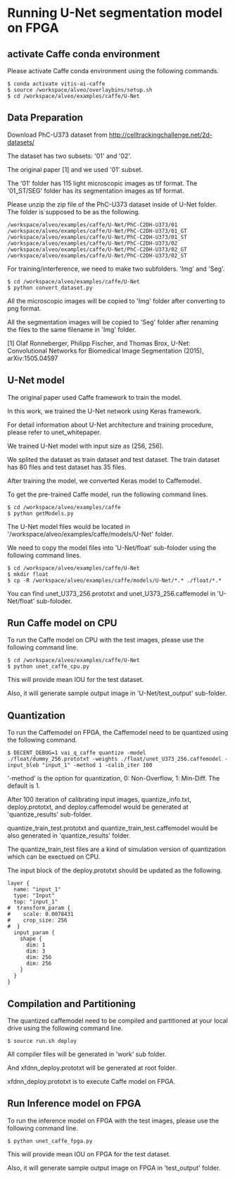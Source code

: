 # Running U-Net segmentation model on FPGA 


## activate Caffe conda environment

Please activate Caffe conda environment using the following commands.

```
$ conda activate vitis-ai-caffe
$ source /workspace/alveo/overlaybins/setup.sh
$ cd /workspace/alveo/examples/caffe/U-Net
```



## Data Preparation

Download PhC-U373 dataset from http://celltrackingchallenge.net/2d-datasets/ 

The dataset has two subsets: '01' and '02'. 

The original paper [1] and we used '01' subset. 

The '01' folder has 115 light microscopic images as tif format.
The '01_ST/SEG' folder has its segmentation images as tif format. 

Please unzip the zip file of the PhC-U373 dataset inside of U-Net folder. 
The folder is supposed to be as the following.  

```
/workspace/alveo/examples/caffe/U-Net/PhC-C2DH-U373/01
/workspace/alveo/examples/caffe/U-Net/PhC-C2DH-U373/01_GT
/workspace/alveo/examples/caffe/U-Net/PhC-C2DH-U373/01_ST
/workspace/alveo/examples/caffe/U-Net/PhC-C2DH-U373/02
/workspace/alveo/examples/caffe/U-Net/PhC-C2DH-U373/02_GT
/workspace/alveo/examples/caffe/U-Net/PhC-C2DH-U373/02_ST
```

For training/interference, we need to make two subfolders. 'Img' and 'Seg'. 

```
$ cd /workspace/alveo/examples/caffe/U-Net
$ python convert_dataset.py
```

All the microscopic images will be copied to 'Img' folder after converting to png format.

All the segmentation images will be copied to 'Seg' folder after renaming the files to the same filename in 'Img' folder.  


[1]	Olaf Ronneberger, Philipp Fischer, and Thomas Brox, U-Net: Convolutional Networks for Biomedical Image Segmentation (2015), arXiv:1505.04597



## U-Net model

The original paper used Caffe framework to train the model.

In this work, we trained the U-Net network using Keras framework.

For detail information about U-Net architecture and training procedure, please refer to unet_whitepaper.

We trained U-Net model with input size as (256, 256).

We splited the dataset as train dataset and test dataset. The train dataset has 80 files and test dataset has 35 files. 

After training the model, we converted Keras model to Caffemodel.

To get the pre-trained Caffe model, run the following command lines. 

```
$ cd /workspace/alveo/examples/caffe 
$ python getModels.py
```

The U-Net model files would be located in '/workspace/alveo/examples/caffe/models/U-Net' folder.  


We need to copy the model files into 'U-Net/float' sub-foloder using the following command lines.
```
$ cd /workspace/alveo/examples/caffe/U-Net
$ mkdir float
$ cp -R /workspace/alveo/examples/caffe/models/U-Net/*.* ./float/*.*
```
You can find unet_U373_256.prototxt and unet_U373_256.caffemodel in 'U-Net/float' sub-foloder.



## Run Caffe model on CPU

To run the Caffe model on CPU with the test images, please use the following command line.

```
$ cd /workspace/alveo/examples/caffe/U-Net
$ python unet_caffe_cpu.py 
```

This will provide mean IOU for the test dataset.

Also, it will generate sample output image in 'U-Net/test_output' sub-folder.





## Quantization

To run the Caffemodel on FPGA, the Caffemodel need to be quantized using the following command. 

```
$ DECENT_DEBUG=1 vai_q_caffe quantize -model ./float/dummy_256.prototxt -weights ./float/unet_U373_256.caffemodel -input_blob "input_1" -method 1 -calib_iter 100
```

‘-method’ is the option for quantization, 0: Non-Overflow, 1: Min-Diff. The default is 1. 



After 100 iteration of calibrating input images, quantize_info.txt, deploy.prototxt, and deploy.caffemodel would be generated at 'quantize_results' sub-folder. 

quantize_train_test.prototxt and quantize_train_test.caffemodel would be also generated in 'quantize_results' folder. 

The quantize_train_test files are a kind of simulation version of quantization which can be exectued on CPU. 


The input block of the deploy.prototxt should be updated as the following.

```
layer {
  name: "input_1"
  type: "Input"
  top: "input_1"
#  transform_param {
#    scale: 0.0078431
#    crop_size: 256
#  }
  input_param {
    shape {
      dim: 1
      dim: 3
      dim: 256
      dim: 256
    }
  }
}
```


## Compilation and Partitioning

The quantized caffemodel need to be compiled and partitioned at your local drive using the following command line.

```
$ source run.sh deploy
```

All compiler files will be generated in 'work' sub folder.

And xfdnn_deploy.prototxt will be generated at root folder.

xfdnn_deploy.prototxt is to execute Caffe model on FPGA.



## Run Inference model on FPGA 

To run the inference model on FPGA with the test images, please use the following command line.

```
$ python unet_caffe_fpga.py 
```

This will provide mean IOU on FPGA for the test dataset.

Also, it will generate sample output image on FPGA in 'test_output' folder.
